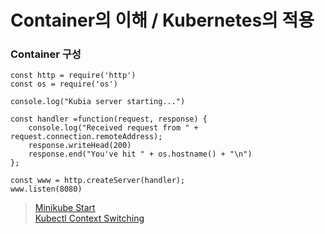 # Container의 이해 / Kubernetes의 적용 

### Container 구성 

```script 
const http = require('http')
const os = require('os')

console.log("Kubia server starting...")

const handler =function(request, response) {
    console.log("Received request from " + request.connection.remoteAddress);
    response.writeHead(200)
    response.end("You've hit " + os.hostname() + "\n")
};

const www = http.createServer(handler);
www.listen(8080)
```


> [Minikube Start](https://minikube.sigs.k8s.io/docs/start/)   
> [Kubectl Context Switching](https://kubernetes.io/docs/tasks/access-application-cluster/configure-access-multiple-clusters/)
